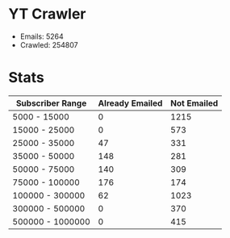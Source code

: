 # YT Crawler
- Emails: 5264
- Crawled: 254807

# Stats
| Subscriber Range  | Already Emailed | Not Emailed |
|-------|-------|-------|
| 5000 - 15000 | 0 | 1215 |
| 15000 - 25000 | 0 | 573 |
| 25000 - 35000 | 47 | 331 |
| 35000 - 50000 | 148 | 281 |
| 50000 - 75000 | 140 | 309 |
| 75000 - 100000 | 176 | 174 |
| 100000 - 300000 | 62 | 1023 |
| 300000 - 500000 | 0 | 370 |
| 500000 - 1000000 | 0 | 415 |
